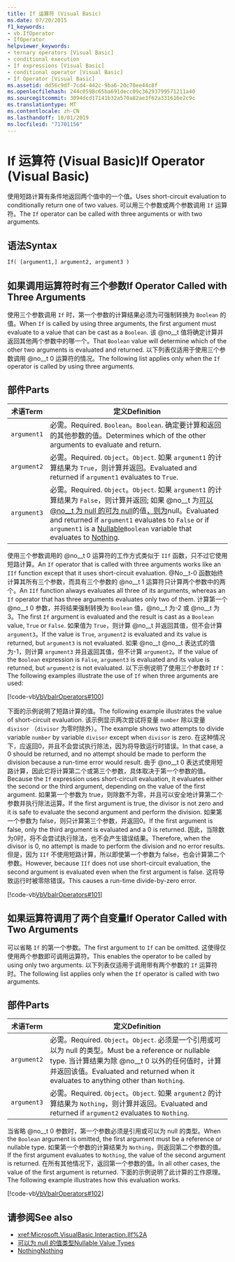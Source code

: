```yaml
---
title: If 运算符 (Visual Basic)
ms.date: 07/20/2015
f1_keywords:
- vb.IfOperator
- IfOperator
helpviewer_keywords:
- ternary operators [Visual Basic]
- conditional execution
- If expressions [Visual Basic]
- conditional operator [Visual Basic]
- If Operator [Visual Basic]
ms.assetid: dd56c9df-7cd4-442c-9ba6-20c70ee44c8f
ms.openlocfilehash: 244c0598c65ba691decc09c36293799571211a40
ms.sourcegitcommit: 3094dcd17141b32a570a82ae3f62a331616e2c9c
ms.translationtype: MT
ms.contentlocale: zh-CN
ms.lasthandoff: 10/01/2019
ms.locfileid: "71701156"
---
```

# <a name="if-operator-visual-basic"></a><span data-ttu-id="80220-102">If 运算符 (Visual Basic)</span><span class="sxs-lookup"><span data-stu-id="80220-102">If Operator (Visual Basic)</span></span>
<span data-ttu-id="80220-103">使用短路计算有条件地返回两个值中的一个值。</span><span class="sxs-lookup"><span data-stu-id="80220-103">Uses short-circuit evaluation to conditionally return one of two values.</span></span> <span data-ttu-id="80220-104">可以用三个参数或两个参数调用 `If` 运算符。</span><span class="sxs-lookup"><span data-stu-id="80220-104">The `If` operator can be called with three arguments or with two arguments.</span></span>  
  
## <a name="syntax"></a><span data-ttu-id="80220-105">语法</span><span class="sxs-lookup"><span data-stu-id="80220-105">Syntax</span></span>  
  
```vb  
If( [argument1,] argument2, argument3 )  
```  
  
## <a name="if-operator-called-with-three-arguments"></a><span data-ttu-id="80220-106">如果调用运算符时有三个参数</span><span class="sxs-lookup"><span data-stu-id="80220-106">If Operator Called with Three Arguments</span></span>  
 <span data-ttu-id="80220-107">使用三个参数调用 `If` 时，第一个参数的计算结果必须为可强制转换为 `Boolean` 的值。</span><span class="sxs-lookup"><span data-stu-id="80220-107">When `If` is called by using three arguments, the first argument must evaluate to a value that can be cast as a `Boolean`.</span></span> <span data-ttu-id="80220-108">该 @no__t 值将确定计算并返回其他两个参数中的哪一个。</span><span class="sxs-lookup"><span data-stu-id="80220-108">That `Boolean` value will determine which of the other two arguments is evaluated and returned.</span></span> <span data-ttu-id="80220-109">以下列表仅适用于使用三个参数调用 @no__t 0 运算符的情况。</span><span class="sxs-lookup"><span data-stu-id="80220-109">The following list applies only when the `If` operator is called by using three arguments.</span></span>  
  
## <a name="parts"></a><span data-ttu-id="80220-110">部件</span><span class="sxs-lookup"><span data-stu-id="80220-110">Parts</span></span>  
  
|<span data-ttu-id="80220-111">术语</span><span class="sxs-lookup"><span data-stu-id="80220-111">Term</span></span>|<span data-ttu-id="80220-112">定义</span><span class="sxs-lookup"><span data-stu-id="80220-112">Definition</span></span>|  
|---|---|  
|`argument1`|<span data-ttu-id="80220-113">必需。</span><span class="sxs-lookup"><span data-stu-id="80220-113">Required.</span></span> <span data-ttu-id="80220-114">`Boolean`。</span><span class="sxs-lookup"><span data-stu-id="80220-114">`Boolean`.</span></span> <span data-ttu-id="80220-115">确定要计算和返回的其他参数的值。</span><span class="sxs-lookup"><span data-stu-id="80220-115">Determines which of the other arguments to evaluate and return.</span></span>|  
|`argument2`|<span data-ttu-id="80220-116">必需。</span><span class="sxs-lookup"><span data-stu-id="80220-116">Required.</span></span> <span data-ttu-id="80220-117">`Object`。</span><span class="sxs-lookup"><span data-stu-id="80220-117">`Object`.</span></span> <span data-ttu-id="80220-118">如果 `argument1` 的计算结果为 `True`，则计算并返回。</span><span class="sxs-lookup"><span data-stu-id="80220-118">Evaluated and returned if `argument1` evaluates to `True`.</span></span>|  
|`argument3`|<span data-ttu-id="80220-119">必需。</span><span class="sxs-lookup"><span data-stu-id="80220-119">Required.</span></span> <span data-ttu-id="80220-120">`Object`。</span><span class="sxs-lookup"><span data-stu-id="80220-120">`Object`.</span></span> <span data-ttu-id="80220-121">如果 `argument1` 的计算结果为 `False`，则计算并返回; 如果 @no__t 为[可以 @no__t 为 null 的可为 null](../../../visual-basic/programming-guide/language-features/data-types/nullable-value-types.md)的值[，则为](../../../visual-basic/language-reference/nothing.md)null。</span><span class="sxs-lookup"><span data-stu-id="80220-121">Evaluated and returned if `argument1` evaluates to `False` or if `argument1` is a [Nullable](../../../visual-basic/programming-guide/language-features/data-types/nullable-value-types.md)`Boolean` variable that evaluates to [Nothing](../../../visual-basic/language-reference/nothing.md).</span></span>|  
  
 <span data-ttu-id="80220-122">使用三个参数调用的 @no__t 0 运算符的工作方式类似于 `IIf` 函数，只不过它使用短路计算。</span><span class="sxs-lookup"><span data-stu-id="80220-122">An `If` operator that is called with three arguments works like an `IIf` function except that it uses short-circuit evaluation.</span></span> <span data-ttu-id="80220-123">@No__t-0 函数始终计算其所有三个参数，而具有三个参数的 @no__t 1 运算符只计算两个参数中的两个。</span><span class="sxs-lookup"><span data-stu-id="80220-123">An `IIf` function always evaluates all three of its arguments, whereas an `If` operator that has three arguments evaluates only two of them.</span></span> <span data-ttu-id="80220-124">计算第一个 @no__t 0 参数，并将结果强制转换为 `Boolean` 值，@no__t 为-2 或 @no__t 为3。</span><span class="sxs-lookup"><span data-stu-id="80220-124">The first `If` argument is evaluated and the result is cast as a `Boolean` value, `True` or `False`.</span></span> <span data-ttu-id="80220-125">如果值为 `True`，则计算 @no__t 并返回其值，但不会计算 `argument3`。</span><span class="sxs-lookup"><span data-stu-id="80220-125">If the value is `True`, `argument2` is evaluated and its value is returned, but `argument3` is not evaluated.</span></span> <span data-ttu-id="80220-126">如果 @no__t @no__t 表达式的值为-1，则计算 `argument3` 并且返回其值，但不计算 `argument2`。</span><span class="sxs-lookup"><span data-stu-id="80220-126">If the value of the `Boolean` expression is `False`, `argument3` is evaluated and its value is returned, but `argument2` is not evaluated.</span></span> <span data-ttu-id="80220-127">以下示例说明了使用三个参数时 `If`：</span><span class="sxs-lookup"><span data-stu-id="80220-127">The following examples illustrate the use of `If` when three arguments are used:</span></span>  
  
 [!code-vb[VbVbalrOperators#100](~/samples/snippets/visualbasic/VS_Snippets_VBCSharp/VbVbalrOperators/VB/Class4.vb#100)]  
  
 <span data-ttu-id="80220-128">下面的示例说明了短路计算的值。</span><span class="sxs-lookup"><span data-stu-id="80220-128">The following example illustrates the value of short-circuit evaluation.</span></span> <span data-ttu-id="80220-129">该示例显示两次尝试将变量 `number` 除以变量 `divisor` （`divisor` 为零时除外）。</span><span class="sxs-lookup"><span data-stu-id="80220-129">The example shows two attempts to divide variable `number` by variable `divisor` except when `divisor` is zero.</span></span> <span data-ttu-id="80220-130">在这种情况下，应返回0，并且不会尝试执行除法，因为将导致运行时错误。</span><span class="sxs-lookup"><span data-stu-id="80220-130">In that case, a 0 should be returned, and no attempt should be made to perform the division because a run-time error would result.</span></span> <span data-ttu-id="80220-131">由于 @no__t 0 表达式使用短路计算，因此它将计算第二个或第三个参数，具体取决于第一个参数的值。</span><span class="sxs-lookup"><span data-stu-id="80220-131">Because the `If` expression uses short-circuit evaluation, it evaluates either the second or the third argument, depending on the value of the first argument.</span></span> <span data-ttu-id="80220-132">如果第一个参数为 true，则除数不为零，并且可以安全地计算第二个参数并执行除法运算。</span><span class="sxs-lookup"><span data-stu-id="80220-132">If the first argument is true, the divisor is not zero and it is safe to evaluate the second argument and perform the division.</span></span> <span data-ttu-id="80220-133">如果第一个参数为 false，则只计算第三个参数，并返回0。</span><span class="sxs-lookup"><span data-stu-id="80220-133">If the first argument is false, only the third argument is evaluated and a 0 is returned.</span></span> <span data-ttu-id="80220-134">因此，当除数为0时，将不会尝试执行除法，也不会产生错误结果。</span><span class="sxs-lookup"><span data-stu-id="80220-134">Therefore, when the divisor is 0, no attempt is made to perform the division and no error results.</span></span> <span data-ttu-id="80220-135">但是，因为 `IIf` 不使用短路计算，所以即使第一个参数为 false，也会计算第二个参数。</span><span class="sxs-lookup"><span data-stu-id="80220-135">However, because `IIf` does not use short-circuit evaluation, the second argument is evaluated even when the first argument is false.</span></span> <span data-ttu-id="80220-136">这将导致运行时被零除错误。</span><span class="sxs-lookup"><span data-stu-id="80220-136">This causes a run-time divide-by-zero error.</span></span>  
  
 [!code-vb[VbVbalrOperators#101](~/samples/snippets/visualbasic/VS_Snippets_VBCSharp/VbVbalrOperators/VB/Class4.vb#101)]  
  
## <a name="if-operator-called-with-two-arguments"></a><span data-ttu-id="80220-137">如果运算符调用了两个自变量</span><span class="sxs-lookup"><span data-stu-id="80220-137">If Operator Called with Two Arguments</span></span>  
 <span data-ttu-id="80220-138">可以省略 `If` 的第一个参数。</span><span class="sxs-lookup"><span data-stu-id="80220-138">The first argument to `If` can be omitted.</span></span> <span data-ttu-id="80220-139">这使得仅使用两个参数即可调用运算符。</span><span class="sxs-lookup"><span data-stu-id="80220-139">This enables the operator to be called by using only two arguments.</span></span> <span data-ttu-id="80220-140">以下列表仅适用于调用带有两个参数的 `If` 运算符时。</span><span class="sxs-lookup"><span data-stu-id="80220-140">The following list applies only when the `If` operator is called with two arguments.</span></span>  
  
## <a name="parts"></a><span data-ttu-id="80220-141">部件</span><span class="sxs-lookup"><span data-stu-id="80220-141">Parts</span></span>  
  
|<span data-ttu-id="80220-142">术语</span><span class="sxs-lookup"><span data-stu-id="80220-142">Term</span></span>|<span data-ttu-id="80220-143">定义</span><span class="sxs-lookup"><span data-stu-id="80220-143">Definition</span></span>|  
|---|---|  
|`argument2`|<span data-ttu-id="80220-144">必需。</span><span class="sxs-lookup"><span data-stu-id="80220-144">Required.</span></span> <span data-ttu-id="80220-145">`Object`。</span><span class="sxs-lookup"><span data-stu-id="80220-145">`Object`.</span></span> <span data-ttu-id="80220-146">必须是一个引用或可以为 null 的类型。</span><span class="sxs-lookup"><span data-stu-id="80220-146">Must be a reference or nullable type.</span></span> <span data-ttu-id="80220-147">当计算结果为除 @no__t 0 以外的任何值时，计算并返回该值。</span><span class="sxs-lookup"><span data-stu-id="80220-147">Evaluated and returned when it evaluates to anything other than `Nothing`.</span></span>|  
|`argument3`|<span data-ttu-id="80220-148">必需。</span><span class="sxs-lookup"><span data-stu-id="80220-148">Required.</span></span> <span data-ttu-id="80220-149">`Object`。</span><span class="sxs-lookup"><span data-stu-id="80220-149">`Object`.</span></span> <span data-ttu-id="80220-150">如果 `argument2` 的计算结果为 `Nothing`，则计算并返回。</span><span class="sxs-lookup"><span data-stu-id="80220-150">Evaluated and returned if `argument2` evaluates to `Nothing`.</span></span>|  
  
 <span data-ttu-id="80220-151">当省略 @no__t 0 参数时，第一个参数必须是引用或可以为 null 的类型。</span><span class="sxs-lookup"><span data-stu-id="80220-151">When the `Boolean` argument is omitted, the first argument must be a reference or nullable type.</span></span> <span data-ttu-id="80220-152">如果第一个参数的计算结果为 `Nothing`，则返回第二个参数的值。</span><span class="sxs-lookup"><span data-stu-id="80220-152">If the first argument evaluates to `Nothing`, the value of the second argument is returned.</span></span> <span data-ttu-id="80220-153">在所有其他情况下，返回第一个参数的值。</span><span class="sxs-lookup"><span data-stu-id="80220-153">In all other cases, the value of the first argument is returned.</span></span> <span data-ttu-id="80220-154">下面的示例说明了此计算的工作原理。</span><span class="sxs-lookup"><span data-stu-id="80220-154">The following example illustrates how this evaluation works.</span></span>  
  
 [!code-vb[VbVbalrOperators#102](~/samples/snippets/visualbasic/VS_Snippets_VBCSharp/VbVbalrOperators/VB/Class4.vb#102)]  
  
## <a name="see-also"></a><span data-ttu-id="80220-155">请参阅</span><span class="sxs-lookup"><span data-stu-id="80220-155">See also</span></span>

- <xref:Microsoft.VisualBasic.Interaction.IIf%2A>
- [<span data-ttu-id="80220-156">可以为 null 的值类型</span><span class="sxs-lookup"><span data-stu-id="80220-156">Nullable Value Types</span></span>](../../../visual-basic/programming-guide/language-features/data-types/nullable-value-types.md)
- [<span data-ttu-id="80220-157">Nothing</span><span class="sxs-lookup"><span data-stu-id="80220-157">Nothing</span></span>](../../../visual-basic/language-reference/nothing.md)
